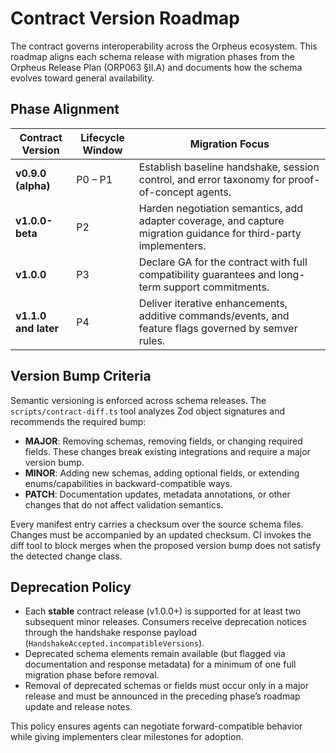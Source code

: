 # Contract Version Roadmap

The contract governs interoperability across the Orpheus ecosystem. This roadmap aligns each schema release with migration
phases from the Orpheus Release Plan (ORP063 §II.A) and documents how the schema evolves toward general availability.

## Phase Alignment

| Contract Version     | Lifecycle Window | Migration Focus |
| -------------------- | ---------------- | --------------- |
| **v0.9.0 (alpha)**   | P0 – P1          | Establish baseline handshake, session control, and error taxonomy for proof-of-concept agents. |
| **v1.0.0-beta**      | P2               | Harden negotiation semantics, add adapter coverage, and capture migration guidance for third-party implementers. |
| **v1.0.0**           | P3               | Declare GA for the contract with full compatibility guarantees and long-term support commitments. |
| **v1.1.0 and later** | P4               | Deliver iterative enhancements, additive commands/events, and feature flags governed by semver rules. |

## Version Bump Criteria

Semantic versioning is enforced across schema releases. The `scripts/contract-diff.ts` tool analyzes Zod object signatures and
recommends the required bump:

- **MAJOR**: Removing schemas, removing fields, or changing required fields. These changes break existing integrations and
  require a major version bump.
- **MINOR**: Adding new schemas, adding optional fields, or extending enums/capabilities in backward-compatible ways.
- **PATCH**: Documentation updates, metadata annotations, or other changes that do not affect validation semantics.

Every manifest entry carries a checksum over the source schema files. Changes must be accompanied by an updated checksum. CI
invokes the diff tool to block merges when the proposed version bump does not satisfy the detected change class.

## Deprecation Policy

- Each **stable** contract release (v1.0.0+) is supported for at least two subsequent minor releases. Consumers receive
  deprecation notices through the handshake response payload (`HandshakeAccepted.incompatibleVersions`).
- Deprecated schema elements remain available (but flagged via documentation and response metadata) for a minimum of one full
  migration phase before removal.
- Removal of deprecated schemas or fields must occur only in a major release and must be announced in the preceding phase’s
  roadmap update and release notes.

This policy ensures agents can negotiate forward-compatible behavior while giving implementers clear milestones for adoption.
